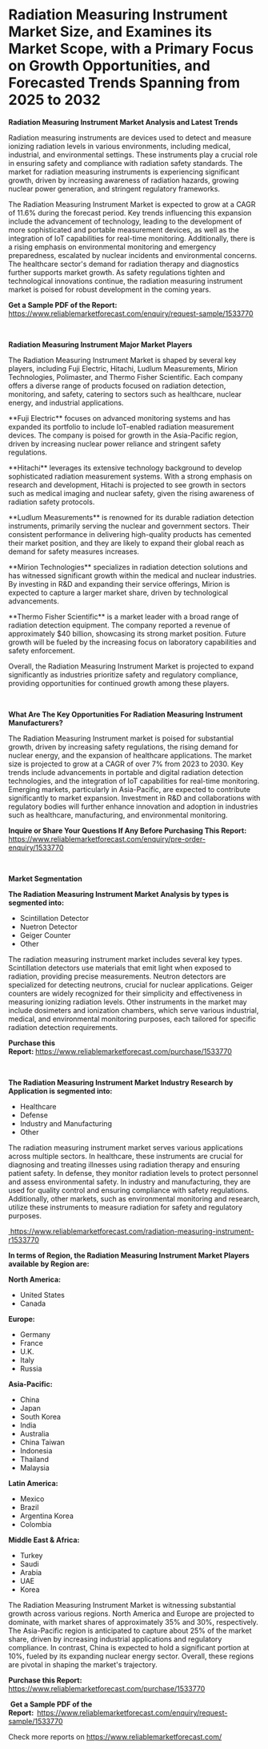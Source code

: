 <p><h1>Radiation Measuring Instrument Market Size, and Examines its Market Scope, with a Primary Focus on Growth Opportunities, and Forecasted Trends Spanning from 2025 to 2032</h1></p><p><strong>Radiation Measuring Instrument Market Analysis and Latest Trends</strong></p>
<p><p>Radiation measuring instruments are devices used to detect and measure ionizing radiation levels in various environments, including medical, industrial, and environmental settings. These instruments play a crucial role in ensuring safety and compliance with radiation safety standards. The market for radiation measuring instruments is experiencing significant growth, driven by increasing awareness of radiation hazards, growing nuclear power generation, and stringent regulatory frameworks.</p><p>The Radiation Measuring Instrument Market is expected to grow at a CAGR of 11.6% during the forecast period. Key trends influencing this expansion include the advancement of technology, leading to the development of more sophisticated and portable measurement devices, as well as the integration of IoT capabilities for real-time monitoring. Additionally, there is a rising emphasis on environmental monitoring and emergency preparedness, escalated by nuclear incidents and environmental concerns. The healthcare sector's demand for radiation therapy and diagnostics further supports market growth. As safety regulations tighten and technological innovations continue, the radiation measuring instrument market is poised for robust development in the coming years.</p></p>
<p><strong>Get a Sample PDF of the Report:&nbsp;</strong> <a href="https://www.reliablemarketforecast.com/enquiry/request-sample/1533770?utm_campaign=3357&utm_medium=2&utm_source=Github&utm_content=ia&utm_term=08042025&utm_id=radiation-measuring-instrument">https://www.reliablemarketforecast.com/enquiry/request-sample/1533770</a></p>
<p>&nbsp;</p>
<p><strong>Radiation Measuring Instrument Major Market Players</strong></p>
<p><p>The Radiation Measuring Instrument Market is shaped by several key players, including Fuji Electric, Hitachi, Ludlum Measurements, Mirion Technologies, Polimaster, and Thermo Fisher Scientific. Each company offers a diverse range of products focused on radiation detection, monitoring, and safety, catering to sectors such as healthcare, nuclear energy, and industrial applications.</p><p>**Fuji Electric** focuses on advanced monitoring systems and has expanded its portfolio to include IoT-enabled radiation measurement devices. The company is poised for growth in the Asia-Pacific region, driven by increasing nuclear power reliance and stringent safety regulations.</p><p>**Hitachi** leverages its extensive technology background to develop sophisticated radiation measurement systems. With a strong emphasis on research and development, Hitachi is projected to see growth in sectors such as medical imaging and nuclear safety, given the rising awareness of radiation safety protocols.</p><p>**Ludlum Measurements** is renowned for its durable radiation detection instruments, primarily serving the nuclear and government sectors. Their consistent performance in delivering high-quality products has cemented their market position, and they are likely to expand their global reach as demand for safety measures increases.</p><p>**Mirion Technologies** specializes in radiation detection solutions and has witnessed significant growth within the medical and nuclear industries. By investing in R&D and expanding their service offerings, Mirion is expected to capture a larger market share, driven by technological advancements.</p><p>**Thermo Fisher Scientific** is a market leader with a broad range of radiation detection equipment. The company reported a revenue of approximately $40 billion, showcasing its strong market position. Future growth will be fueled by the increasing focus on laboratory capabilities and safety enforcement.</p><p>Overall, the Radiation Measuring Instrument Market is projected to expand significantly as industries prioritize safety and regulatory compliance, providing opportunities for continued growth among these players.</p></p>
<p>&nbsp;</p>
<p><strong>What Are The Key Opportunities For Radiation Measuring Instrument Manufacturers?</strong></p>
<p><p>The Radiation Measuring Instrument market is poised for substantial growth, driven by increasing safety regulations, the rising demand for nuclear energy, and the expansion of healthcare applications. The market size is projected to grow at a CAGR of over 7% from 2023 to 2030. Key trends include advancements in portable and digital radiation detection technologies, and the integration of IoT capabilities for real-time monitoring. Emerging markets, particularly in Asia-Pacific, are expected to contribute significantly to market expansion. Investment in R&D and collaborations with regulatory bodies will further enhance innovation and adoption in industries such as healthcare, manufacturing, and environmental monitoring.</p></p>
<p><strong>Inquire or Share Your Questions If Any Before Purchasing This Report:</strong> <a href="https://www.reliablemarketforecast.com/enquiry/pre-order-enquiry/1533770?utm_campaign=3357&utm_medium=2&utm_source=Github&utm_content=ia&utm_term=08042025&utm_id=radiation-measuring-instrument">https://www.reliablemarketforecast.com/enquiry/pre-order-enquiry/1533770</a></p>
<p>&nbsp;</p>
<p><strong>Market Segmentation</strong></p>
<p><strong>The Radiation Measuring Instrument Market Analysis by types is segmented into:</strong></p>
<p><ul><li>Scintillation Detector</li><li>Nuetron Detector</li><li>Geiger Counter</li><li>Other</li></ul></p>
<p><p>The radiation measuring instrument market includes several key types. Scintillation detectors use materials that emit light when exposed to radiation, providing precise measurements. Neutron detectors are specialized for detecting neutrons, crucial for nuclear applications. Geiger counters are widely recognized for their simplicity and effectiveness in measuring ionizing radiation levels. Other instruments in the market may include dosimeters and ionization chambers, which serve various industrial, medical, and environmental monitoring purposes, each tailored for specific radiation detection requirements.</p></p>
<p><strong>Purchase this Report:&nbsp;</strong><a href="https://www.reliablemarketforecast.com/purchase/1533770?utm_campaign=3357&utm_medium=2&utm_source=Github&utm_content=ia&utm_term=08042025&utm_id=radiation-measuring-instrument">https://www.reliablemarketforecast.com/purchase/1533770</a></p>
<p>&nbsp;</p>
<p><strong>The Radiation Measuring Instrument Market Industry Research by Application is segmented into:</strong></p>
<p><ul><li>Healthcare</li><li>Defense</li><li>Industry and Manufacturing</li><li>Other</li></ul></p>
<p><p>The radiation measuring instrument market serves various applications across multiple sectors. In healthcare, these instruments are crucial for diagnosing and treating illnesses using radiation therapy and ensuring patient safety. In defense, they monitor radiation levels to protect personnel and assess environmental safety. In industry and manufacturing, they are used for quality control and ensuring compliance with safety regulations. Additionally, other markets, such as environmental monitoring and research, utilize these instruments to measure radiation for safety and regulatory purposes.</p></p>
<p><a href="https://www.reliablemarketforecast.com/radiation-measuring-instrument-r1533770?utm_campaign=3357&utm_medium=2&utm_source=Github&utm_content=ia&utm_term=08042025&utm_id=radiation-measuring-instrument">&nbsp;https://www.reliablemarketforecast.com/radiation-measuring-instrument-r1533770</a></p>
<p><strong>In terms of Region, the Radiation Measuring Instrument Market Players available by Region are:</strong></p>
<p>
    <p> <strong> North America: </strong>
        <ul>
            <li>United States</li>
            <li>Canada</li>
        </ul>
        </p> 
    <p> <strong> Europe: </strong>
        <ul>
            <li>Germany</li>
            <li>France</li>
            <li>U.K.</li>
            <li>Italy</li>
            <li>Russia</li>
        </ul>
        </p> 
    <p> <strong> Asia-Pacific: </strong>
        <ul>
            <li>China</li>
            <li>Japan</li>
            <li>South Korea</li>
            <li>India</li>
            <li>Australia</li>
            <li>China Taiwan</li>
            <li>Indonesia</li>
            <li>Thailand</li>
            <li>Malaysia</li>
        </ul>
        </p> 
    <p> <strong> Latin America: </strong>
        <ul>
            <li>Mexico</li>
            <li>Brazil</li>
            <li>Argentina Korea</li>
            <li>Colombia</li>
        </ul>
        </p> 
    <p> <strong> Middle East & Africa: </strong>
        <ul>
            <li>Turkey</li>
            <li>Saudi</li>
            <li>Arabia</li>
            <li>UAE</li>
            <li>Korea</li>
        </ul>
    </p>
    </p>
<p><p>The Radiation Measuring Instrument Market is witnessing substantial growth across various regions. North America and Europe are projected to dominate, with market shares of approximately 35% and 30%, respectively. The Asia-Pacific region is anticipated to capture about 25% of the market share, driven by increasing industrial applications and regulatory compliance. In contrast, China is expected to hold a significant portion at 10%, fueled by its expanding nuclear energy sector. Overall, these regions are pivotal in shaping the market's trajectory.</p></p>
<p><strong>Purchase this Report: </strong><a href="https://www.reliablemarketforecast.com/purchase/1533770?utm_campaign=3357&utm_medium=2&utm_source=Github&utm_content=ia&utm_term=08042025&utm_id=radiation-measuring-instrument">https://www.reliablemarketforecast.com/purchase/1533770</a></p>
<p>&nbsp;<strong>Get a Sample PDF of the Report:&nbsp;&nbsp;</strong><a href="https://www.reliablemarketforecast.com/enquiry/request-sample/1533770?utm_campaign=3357&utm_medium=2&utm_source=Github&utm_content=ia&utm_term=08042025&utm_id=radiation-measuring-instrument">https://www.reliablemarketforecast.com/enquiry/request-sample/1533770</a></p>
<p><strong></strong></p>
<p>Check more reports on <a href="https://www.reliablemarketforecast.com/?utm_campaign=3357&utm_medium=2&utm_source=Github&utm_content=ia&utm_term=08042025&utm_id=radiation-measuring-instrument">https://www.reliablemarketforecast.com/</a></p>